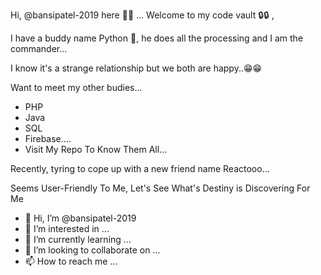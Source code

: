 Hi, @bansipatel-2019 here 👋👋 ...
Welcome to my code vault 🔒🔒 ,

I have a buddy name Python 🐍,
he does all the processing and I am the commander...

I know it's a strange relationship but we both are happy..😁😁

Want to meet my other budies...
  - PHP
  - Java
  - SQL
  - Firebase....
  - Visit My Repo To Know Them All...
  
  
Recently, tyring to cope up with a new friend name Reactooo...

Seems User-Friendly To Me, Let's See What's Destiny is Discovering For Me



- 👋 Hi, I’m @bansipatel-2019
- 👀 I’m interested in ...
- 🌱 I’m currently learning ...
- 💞️ I’m looking to collaborate on ...
- 📫 How to reach me ...

<!---
bansipatel-2019/bansipatel-2019 is a ✨ special ✨ repository because its `README.md` (this file) appears on your GitHub profile.
You can click the Preview link to take a look at your changes.
--->
